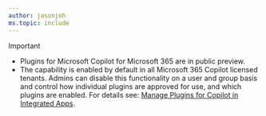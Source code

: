 ```yaml
---
author: jasonjoh
ms.topic: include
---
```


<!-- markdownlint-disable MD041-->

> [!IMPORTANT]
>
> - Plugins for Microsoft Copilot for Microsoft 365 are in public preview.
> - The capability is enabled by default in all Microsoft 365 Copilot licensed tenants. Admins can disable this functionality on a user and group basis and control how individual plugins are approved for use, and which plugins are enabled. For details see: [Manage Plugins for Copilot in Integrated Apps](/microsoft-365/admin/manage/manage-plugins-for-copilot-in-integrated-apps?context=/microsoft-365-copilot/extensibility/context).
